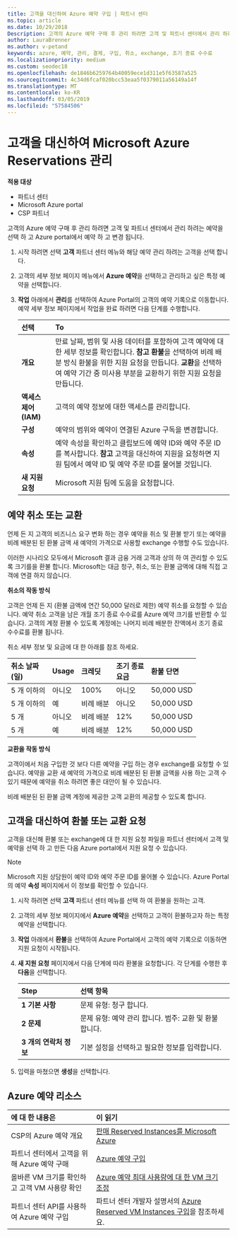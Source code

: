 ```yaml
---
title: 고객을 대신하여 Azure 예약 구입 | 파트너 센터
ms.topic: article
ms.date: 10/29/2018
Description: 고객의 Azure 예약 구매 후 관리 하려면 고객 및 파트너 센터에서 관리 하려는 예약을 선택 하 고 Azure portal에서 예약 하 고 변경 됩니다.
author: LauraBrenner
ms.author: v-petand
keywords: azure, 예약, 관리, 결제, 구입, 취소, exchange, 조기 종료 수수료
ms.localizationpriority: medium
ms.custom: seodec18
ms.openlocfilehash: de1846b6259764b40059ece1d311e5f63587a525
ms.sourcegitcommit: 4c34d6fcaf020bcc53eaa5f0379011a56149a14f
ms.translationtype: MT
ms.contentlocale: ko-KR
ms.lasthandoff: 03/05/2019
ms.locfileid: "57584506"
---
```

# <a name="manage-microsoft-azure-reservations-on-behalf-of-your-customers"></a>고객을 대신하여 Microsoft Azure Reservations 관리

**적용 대상**

-  파트너 센터
-  Microsoft Azure portal
-  CSP 파트너

고객의 Azure 예약 구매 후 관리 하려면 고객 및 파트너 센터에서 관리 하려는 예약을 선택 하 고 Azure portal에서 예약 하 고 변경 됩니다. 

1. 시작 하려면 선택 **고객** 파트너 센터 메뉴와 해당 예약 관리 하려는 고객을 선택 합니다. 

2. 고객의 세부 정보 페이지 메뉴에서 **Azure 예약**을 선택하고 관리하고 싶은 특정 예약을 선택합니다.  

3. **작업** 아래에서 **관리**를 선택하여 Azure Portal의 고객의 예약 기록으로 이동합니다. 예약 세부 정보 페이지에서 작업을 완료 하려면 다음 단계를 수행합니다.  

    | **선택**   | **To**    |
    |:-----------------------------|:-----------------|
    | **개요**   | 만료 날짜, 범위 및 사용 데이터를 포함하여 고객 예약에 대한 세부 정보를 확인합니다. **참고** **환불**을 선택하여 비례 배분 방식 환불을 위한 지원 요청을 만듭니다. **교환**을 선택하여 예약 기간 중 미사용 부분을 교환하기 위한 지원 요청을 만듭니다.  
    | **액세스 제어 (IAM)**   | 고객의 예약 정보에 대한 액세스를 관리합니다.|
    | **구성**   | 예약의 범위와 예약이 연결된 Azure 구독을 변경합니다.    |
    | **속성**   | 예약 속성을 확인하고 클립보드에 예약 ID와 예약 주문 ID를 복사합니다. **참고** 고객을 대신하여 지원을 요청하면 지원 팀에서 예약 ID 및 예약 주문 ID를 물어볼 것입니다.    |
    | **새 지원 요청**    | Microsoft 지원 팀에 도움을 요청합니다.   |
 
## <a name="cancel-or-exchange-a-reservation"></a>예약 취소 또는 교환 

언제 든 지 고객의 비즈니스 요구 변화 하는 경우 예약을 취소 및 환불 받기 또는 예약을 비례 배분된 된 환불 금액 새 예약의 가격으로 사용할 exchange 수행할 수도 있습니다.

이러한 시나리오 모두에서 Microsoft 결과 금융 거래 고객과 상의 하 여 관리할 수 있도록 크기를을 환불 합니다. Microsoft는 대금 청구, 취소, 또는 환불 금액에 대해 직접 고객에 연결 하지 않습니다.   
 

**취소의 작동 방식**

고객은 언제 든 지 (환불 금액에 연간 50,000 달러로 제한) 예약 취소를 요청할 수 있습니다. 예약 취소 고객을 남은 개월 조기 종료 수수료를 Azure 예약 크기를 반환할 수 있습니다. 고객의 계정 환불 수 있도록 계정에는 나머지 비례 배분한 잔액에서 조기 종료 수수료를 환불 됩니다. 

취소 세부 정보 및 요금에 대 한 아래를 참조 하세요.


|**취소 날짜**<br> (일)   |**Usage**    |**크레딧**  |**조기 종료**<br> 요금    |**환불 단면** | 
|:----------------------------------|:------------|:-----------|:--------------------------------|:--------------|
|5 개 이하의                         | 아니오          | 100%       | 아니오                              | 50,000 USD   |
|5 개 이하의                         | 예         | 비례 배분  | 아니오                              | 50,000 USD   |
|5 개                        | 아니오          | 비례 배분  | 12%                             | 50,000 USD   |
|5 개                        | 예         | 비례 배분  | 12%                             | 50,000 USD   |


**교환을 작동 방식** 

고객이에서 처음 구입한 것 보다 다른 예약을 구입 하는 경우 exchange를 요청할 수 있습니다. 예약을 교환 새 예약의 가격으로 비례 배분된 된 환불 금액을 사용 하는 고객 수 있기 때문에 예약을 취소 하려면 좋은 대안이 될 수 있습니다. 

비례 배분된 된 환불 금액 계정에 제공한 고객 교환의 제공할 수 있도록 합니다.


## <a name="request-a-refund-or-exchange-on-behalf-of-a-customer"></a>고객을 대신하여 환불 또는 교환 요청 

고객을 대신해 환불 또는 exchange에 대 한 지원 요청 파일을 파트너 센터에서 고객 및 예약을 선택 하 고 만든 다음 Azure portal에서 지원 요청 수 있습니다. 

>[!NOTE]
>Microsoft 지원 상담원이 예약 ID와 예약 주문 ID를 물어볼 수 있습니다. Azure Portal의 예약 **속성** 페이지에서 이 정보를 확인할 수 있습니다. 

1. 시작 하려면 선택 **고객** 파트너 센터 메뉴를 선택 하 여 환불을 원하는 고객. 

2. 고객의 세부 정보 페이지에서 **Azure 예약**을 선택하고 고객이 환불하고자 하는 특정 예약을 선택합니다.  

3. **작업** 아래에서 **환불**을 선택하여 Azure Portal에서 고객의 예약 기록으로 이동하면 지원 요청이 시작됩니다.  

4. **새 지원 요청** 페이지에서 다음 단계에 따라 환불을 요청합니다. 각 단계를 수행한 후 **다음**을 선택합니다. 

    |**Step**                    |**선택 항목**    |
    |:---------------------------|:-----------------|
    |**1 기본 사항**                |문제 유형: 청구 합니다.  |
    |**2 문제**               |문제 유형: 예약 관리 합니다. 범주: 교환 및 환불 합니다. |
    |**3 개의 연락처 정보**   |기본 설정을 선택하고 필요한 정보를 입력합니다. 

5.  입력을 마쳤으면 **생성**을 선택합니다.

## <a name="azure-reservations-resources"></a>Azure 예약 리소스
|**에 대 한 내용은**   |**이 읽기**    |
|:-----------------------------|:-----------------|
|CSP의 Azure 예약 개요  | [판매 Reserved Instances를 Microsoft Azure](azure-reservations.md) |
|파트너 센터에서 고객을 위해 Azure 예약 구매   |[Azure 예약 구입](azure-reservations-buying.md) |
|올바른 VM 크기를 확인하고 고객 VM 사용량 확인   |[Azure 예약 최대 사용량에 대 한 VM 크기 조정](azure-usage.md)   |
|파트너 센터 API를 사용하여 Azure 예약 구입 | 파트너 센터 개발자 설명서의 [Azure Reserved VM Instances 구입](https://docs.microsoft.com/partner-center/develop/purchase-azure-reservations)을 참조하세요.

